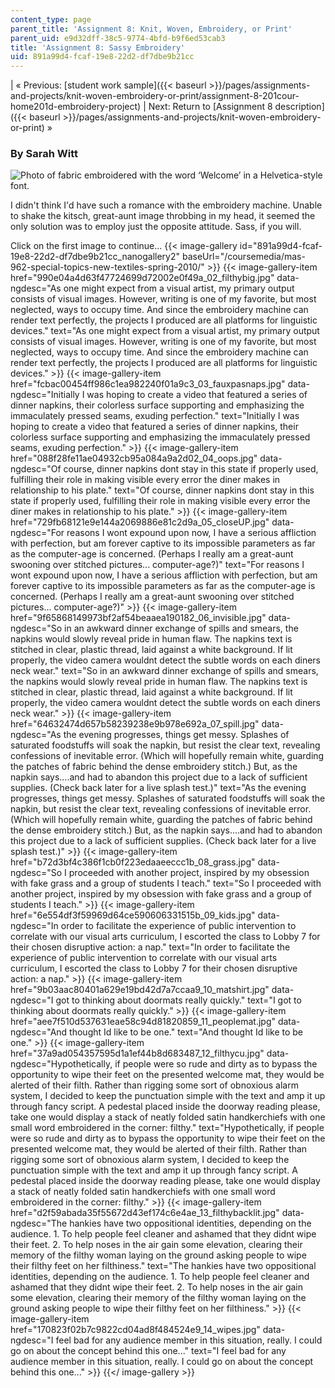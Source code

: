 ```yaml
---
content_type: page
parent_title: 'Assignment 8: Knit, Woven, Embroidery, or Print'
parent_uid: e9d32dff-38c5-9774-4bfd-b9f6ed53cab3
title: 'Assignment 8: Sassy Embroidery'
uid: 891a99d4-fcaf-19e8-22d2-df7dbe9b21cc
---
```


| « Previous: [student work sample]({{< baseurl >}}/pages/assignments-and-projects/knit-woven-embroidery-or-print/assignment-8-201cour-home201d-embroidery-project) | Next: Return to [Assignment 8 description]({{< baseurl >}}/pages/assignments-and-projects/knit-woven-embroidery-or-print) » 

### By Sarah Witt

![Photo of fabric embroidered with the word ‘Welcome’ in a Helvetica-style font. ](/courses/media-arts-and-sciences/mas-962-special-topics-new-textiles-spring-2010/assignments-and-projects/knit-woven-embroidery-or-print/01_welcome.jpg)

I didn't think I'd have such a romance with the embroidery machine. Unable to shake the kitsch, great-aunt image throbbing in my head, it seemed the only solution was to employ just the opposite attitude. Sass, if you will.

Click on the first image to continue...
{{< image-gallery id="891a99d4-fcaf-19e8-22d2-df7dbe9b21cc_nanogallery2" baseUrl="/coursemedia/mas-962-special-topics-new-textiles-spring-2010/" >}}
{{< image-gallery-item href="990e04a4d63f47724699d72002e0f49a_02_filthybig.jpg" data-ngdesc="As one might expect from a visual artist, my primary output consists of visual images. However, writing is one of my favorite, but most neglected, ways to occupy time. And since the embroidery machine can render text perfectly, the projects I produced are all platforms for linguistic devices." text="As one might expect from a visual artist, my primary output consists of visual images. However, writing is one of my favorite, but most neglected, ways to occupy time. And since the embroidery machine can render text perfectly, the projects I produced are all platforms for linguistic devices." >}}
{{< image-gallery-item href="fcbac00454ff986c1ea982240f01a9c3_03_fauxpasnaps.jpg" data-ngdesc="Initially I was hoping to create a video that featured a series of dinner napkins, their colorless surface supporting and emphasizing the immaculately pressed seams, exuding perfection." text="Initially I was hoping to create a video that featured a series of dinner napkins, their colorless surface supporting and emphasizing the immaculately pressed seams, exuding perfection." >}}
{{< image-gallery-item href="088f28fe11ae04932cb95a084a9a2d02_04_oops.jpg" data-ngdesc="Of course, dinner napkins dont stay in this state if properly used, fulfilling their role in making visible every error the diner makes in relationship to his plate." text="Of course, dinner napkins dont stay in this state if properly used, fulfilling their role in making visible every error the diner makes in relationship to his plate." >}}
{{< image-gallery-item href="729fb68121e9e144a2069886e81c2d9a_05_closeUP.jpg" data-ngdesc="For reasons I wont expound upon now, I have a serious affliction with perfection, but am forever captive to its impossible parameters as far as the computer-age is concerned. (Perhaps I really am a great-aunt swooning over stitched pictures... computer-age?)" text="For reasons I wont expound upon now, I have a serious affliction with perfection, but am forever captive to its impossible parameters as far as the computer-age is concerned. (Perhaps I really am a great-aunt swooning over stitched pictures... computer-age?)" >}}
{{< image-gallery-item href="9f65868149973bf2af54beaaea190182_06_invisible.jpg" data-ngdesc="So in an awkward dinner exchange of spills and smears, the napkins would slowly reveal pride in human flaw. The napkins text is stitched in clear, plastic thread, laid against a white background. If lit properly, the video camera wouldnt detect the subtle words on each diners neck wear." text="So in an awkward dinner exchange of spills and smears, the napkins would slowly reveal pride in human flaw. The napkins text is stitched in clear, plastic thread, laid against a white background. If lit properly, the video camera wouldnt detect the subtle words on each diners neck wear." >}}
{{< image-gallery-item href="64632474d657b58239238e9b978e692a_07_spill.jpg" data-ngdesc="As the evening progresses, things get messy. Splashes of saturated foodstuffs will soak the napkin, but resist the clear text, revealing confessions of inevitable error. (Which will hopefully remain white, guarding the patches of fabric behind the dense embroidery stitch.) But, as the napkin says....and had to abandon this project due to a lack of sufficient supplies. (Check back later for a live splash test.)" text="As the evening progresses, things get messy. Splashes of saturated foodstuffs will soak the napkin, but resist the clear text, revealing confessions of inevitable error. (Which will hopefully remain white, guarding the patches of fabric behind the dense embroidery stitch.) But, as the napkin says....and had to abandon this project due to a lack of sufficient supplies. (Check back later for a live splash test.)" >}}
{{< image-gallery-item href="b72d3bf4c386f1cb0f223edaaeeccc1b_08_grass.jpg" data-ngdesc="So I proceeded with another project, inspired by my obsession with fake grass and a group of students I teach." text="So I proceeded with another project, inspired by my obsession with fake grass and a group of students I teach." >}}
{{< image-gallery-item href="6e554df3f59969d64ce590606331515b_09_kids.jpg" data-ngdesc="In order to facilitate the experience of public intervention to correlate with our visual arts curriculum, I escorted the class to Lobby 7 for their chosen disruptive action: a nap." text="In order to facilitate the experience of public intervention to correlate with our visual arts curriculum, I escorted the class to Lobby 7 for their chosen disruptive action: a nap." >}}
{{< image-gallery-item href="9b03aac80401a629e19bd42d7a7ccaa9_10_matshirt.jpg" data-ngdesc="I got to thinking about doormats really quickly." text="I got to thinking about doormats really quickly." >}}
{{< image-gallery-item href="aee7f510d537631eae58c94d81820859_11_peoplemat.jpg" data-ngdesc="And thought Id like to be one." text="And thought Id like to be one." >}}
{{< image-gallery-item href="37a9ad054357595d1a1ef44b8d683487_12_filthycu.jpg" data-ngdesc="Hypothetically, if people were so rude and dirty as to bypass the opportunity to wipe their feet on the presented welcome mat, they would be alerted of their filth. Rather than rigging some sort of obnoxious alarm system, I decided to keep the punctuation simple with the text and amp it up through fancy script. A pedestal placed inside the doorway reading please, take one would display a stack of neatly folded satin handkerchiefs with one small word embroidered in the corner: filthy." text="Hypothetically, if people were so rude and dirty as to bypass the opportunity to wipe their feet on the presented welcome mat, they would be alerted of their filth. Rather than rigging some sort of obnoxious alarm system, I decided to keep the punctuation simple with the text and amp it up through fancy script. A pedestal placed inside the doorway reading please, take one would display a stack of neatly folded satin handkerchiefs with one small word embroidered in the corner: filthy." >}}
{{< image-gallery-item href="d2f59abada35f55672d43ef174c6e4ae_13_filthybacklit.jpg" data-ngdesc="The hankies have two oppositional identities, depending on the audience. 1. To help people feel cleaner and ashamed that they didnt wipe their feet. 2. To help noses in the air gain some elevation, clearing their memory of the filthy woman laying on the ground asking people to wipe their filthy feet on her filthiness." text="The hankies have two oppositional identities, depending on the audience. 1. To help people feel cleaner and ashamed that they didnt wipe their feet. 2. To help noses in the air gain some elevation, clearing their memory of the filthy woman laying on the ground asking people to wipe their filthy feet on her filthiness." >}}
{{< image-gallery-item href="170823f02b7c9822cd04ad8f484524e9_14_wipes.jpg" data-ngdesc="I feel bad for any audience member in this situation, really. I could go on about the concept behind this one..." text="I feel bad for any audience member in this situation, really. I could go on about the concept behind this one..." >}}
{{</ image-gallery >}}